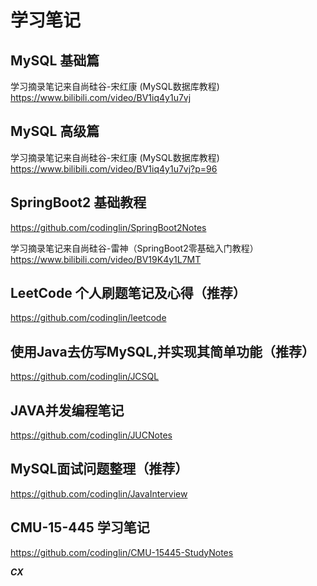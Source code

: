 # 学习笔记

## MySQL 基础篇

学习摘录笔记来自尚硅谷-宋红康 (MySQL数据库教程) <a>https://www.bilibili.com/video/BV1iq4y1u7vj</a>

## MySQL 高级篇

学习摘录笔记来自尚硅谷-宋红康 (MySQL数据库教程) <a>https://www.bilibili.com/video/BV1iq4y1u7vj?p=96</a>

## SpringBoot2 基础教程

https://github.com/codinglin/SpringBoot2Notes

学习摘录笔记来自尚硅谷-雷神（SpringBoot2零基础入门教程）https://www.bilibili.com/video/BV19K4y1L7MT

## LeetCode 个人刷题笔记及心得（推荐）

https://github.com/codinglin/leetcode

## 使用Java去仿写MySQL,并实现其简单功能（推荐）
https://github.com/codinglin/JCSQL

## JAVA并发编程笔记
https://github.com/codinglin/JUCNotes

## MySQL面试问题整理（推荐）
https://github.com/codinglin/JavaInterview

## CMU-15-445 学习笔记
https://github.com/codinglin/CMU-15445-StudyNotes

***CX***
